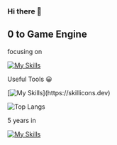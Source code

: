 ### Hi there 👋

## 0 to Game Engine

focusing on

[![My Skills](https://skillicons.dev/icons?i=cpp,cmake,unreal,unity)](https://skillicons.dev)

Useful Tools 😀

[![My Skills](https://skillicons.dev/icons?i=godot,vim,visualstudio,)](https://skillicons.dev)

![Top Langs](https://github-readme-stats.vercel.app/api/top-langs/?username=anuraghazra&layout=compact)

5 years in

[![My Skills](https://skillicons.dev/icons?i=discord)](https://skillicons.dev)
